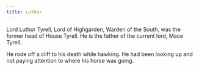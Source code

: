 ```yaml
---
title: Luthor
---
```


Lord Luthor Tyrell, Lord of Highgarden, Warden of the South, was the former head of House Tyrell. He is the father of the current lord, Mace Tyrell.

He rode off a cliff to his death while hawking. He had been looking up and not paying attention to where his horse was going. 


